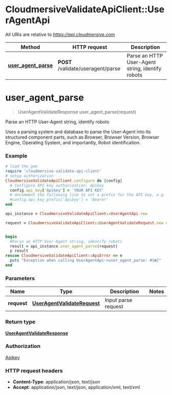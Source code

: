 # CloudmersiveValidateApiClient::UserAgentApi

All URIs are relative to *https://api.cloudmersive.com*

Method | HTTP request | Description
------------- | ------------- | -------------
[**user_agent_parse**](UserAgentApi.md#user_agent_parse) | **POST** /validate/useragent/parse | Parse an HTTP User-Agent string, identify robots


# **user_agent_parse**
> UserAgentValidateResponse user_agent_parse(request)

Parse an HTTP User-Agent string, identify robots

Uses a parsing system and database to parse the User-Agent into its structured component parts, such as Browser, Browser Version, Browser Engine, Operating System, and importantly, Robot identification.

### Example
```ruby
# load the gem
require 'cloudmersive-validate-api-client'
# setup authorization
CloudmersiveValidateApiClient.configure do |config|
  # Configure API key authorization: Apikey
  config.api_key['Apikey'] = 'YOUR API KEY'
  # Uncomment the following line to set a prefix for the API key, e.g. 'Bearer' (defaults to nil)
  #config.api_key_prefix['Apikey'] = 'Bearer'
end

api_instance = CloudmersiveValidateApiClient::UserAgentApi.new

request = CloudmersiveValidateApiClient::UserAgentValidateRequest.new # UserAgentValidateRequest | Input parse request


begin
  #Parse an HTTP User-Agent string, identify robots
  result = api_instance.user_agent_parse(request)
  p result
rescue CloudmersiveValidateApiClient::ApiError => e
  puts "Exception when calling UserAgentApi->user_agent_parse: #{e}"
end
```

### Parameters

Name | Type | Description  | Notes
------------- | ------------- | ------------- | -------------
 **request** | [**UserAgentValidateRequest**](UserAgentValidateRequest.md)| Input parse request | 

### Return type

[**UserAgentValidateResponse**](UserAgentValidateResponse.md)

### Authorization

[Apikey](../README.md#Apikey)

### HTTP request headers

 - **Content-Type**: application/json, text/json
 - **Accept**: application/json, text/json, application/xml, text/xml



